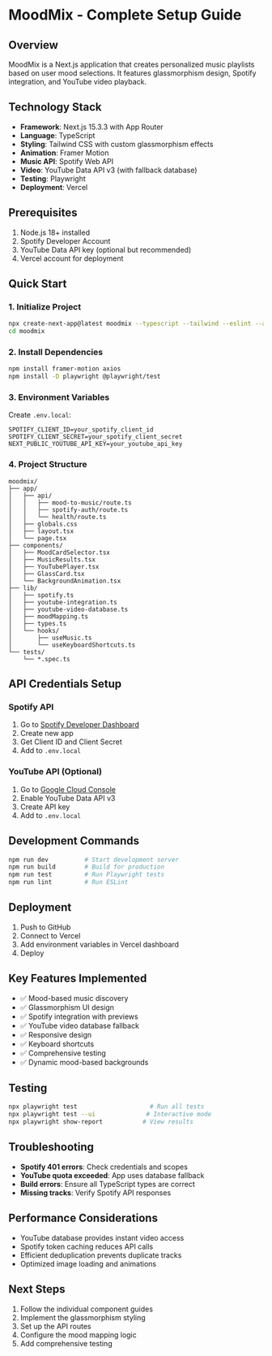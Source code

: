 # MoodMix - Complete Setup Guide

## Overview
MoodMix is a Next.js application that creates personalized music playlists based on user mood selections. It features glassmorphism design, Spotify integration, and YouTube video playback.

## Technology Stack
- **Framework**: Next.js 15.3.3 with App Router
- **Language**: TypeScript
- **Styling**: Tailwind CSS with custom glassmorphism effects
- **Animation**: Framer Motion
- **Music API**: Spotify Web API
- **Video**: YouTube Data API v3 (with fallback database)
- **Testing**: Playwright
- **Deployment**: Vercel

## Prerequisites
1. Node.js 18+ installed
2. Spotify Developer Account
3. YouTube Data API key (optional but recommended)
4. Vercel account for deployment

## Quick Start

### 1. Initialize Project
```bash
npx create-next-app@latest moodmix --typescript --tailwind --eslint --app
cd moodmix
```

### 2. Install Dependencies
```bash
npm install framer-motion axios
npm install -D playwright @playwright/test
```

### 3. Environment Variables
Create `.env.local`:
```env
SPOTIFY_CLIENT_ID=your_spotify_client_id
SPOTIFY_CLIENT_SECRET=your_spotify_client_secret
NEXT_PUBLIC_YOUTUBE_API_KEY=your_youtube_api_key
```

### 4. Project Structure
```
moodmix/
├── app/
│   ├── api/
│   │   ├── mood-to-music/route.ts
│   │   ├── spotify-auth/route.ts
│   │   └── health/route.ts
│   ├── globals.css
│   ├── layout.tsx
│   └── page.tsx
├── components/
│   ├── MoodCardSelector.tsx
│   ├── MusicResults.tsx
│   ├── YouTubePlayer.tsx
│   ├── GlassCard.tsx
│   └── BackgroundAnimation.tsx
├── lib/
│   ├── spotify.ts
│   ├── youtube-integration.ts
│   ├── youtube-video-database.ts
│   ├── moodMapping.ts
│   ├── types.ts
│   └── hooks/
│       ├── useMusic.ts
│       └── useKeyboardShortcuts.ts
└── tests/
    └── *.spec.ts
```

## API Credentials Setup

### Spotify API
1. Go to [Spotify Developer Dashboard](https://developer.spotify.com/dashboard)
2. Create new app
3. Get Client ID and Client Secret
4. Add to `.env.local`

### YouTube API (Optional)
1. Go to [Google Cloud Console](https://console.cloud.google.com)
2. Enable YouTube Data API v3
3. Create API key
4. Add to `.env.local`

## Development Commands
```bash
npm run dev          # Start development server
npm run build        # Build for production
npm run test         # Run Playwright tests
npm run lint         # Run ESLint
```

## Deployment
1. Push to GitHub
2. Connect to Vercel
3. Add environment variables in Vercel dashboard
4. Deploy

## Key Features Implemented
- ✅ Mood-based music discovery
- ✅ Glassmorphism UI design
- ✅ Spotify integration with previews
- ✅ YouTube video database fallback
- ✅ Responsive design
- ✅ Keyboard shortcuts
- ✅ Comprehensive testing
- ✅ Dynamic mood-based backgrounds

## Testing
```bash
npx playwright test                    # Run all tests
npx playwright test --ui              # Interactive mode
npx playwright show-report           # View results
```

## Troubleshooting
- **Spotify 401 errors**: Check credentials and scopes
- **YouTube quota exceeded**: App uses database fallback
- **Build errors**: Ensure all TypeScript types are correct
- **Missing tracks**: Verify Spotify API responses

## Performance Considerations
- YouTube database provides instant video access
- Spotify token caching reduces API calls
- Efficient deduplication prevents duplicate tracks
- Optimized image loading and animations

## Next Steps
1. Follow the individual component guides
2. Implement the glassmorphism styling
3. Set up the API routes
4. Configure the mood mapping logic
5. Add comprehensive testing